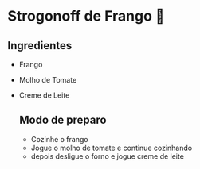 # Strogonoff de Frango :chicken:



## Ingredientes

- Frango

- Molho de Tomate

- Creme de Leite

  

  ## Modo de preparo

  - Cozinhe o frango
  - Jogue o molho de tomate e continue cozinhando
  - depois desligue o forno e jogue creme de leite



